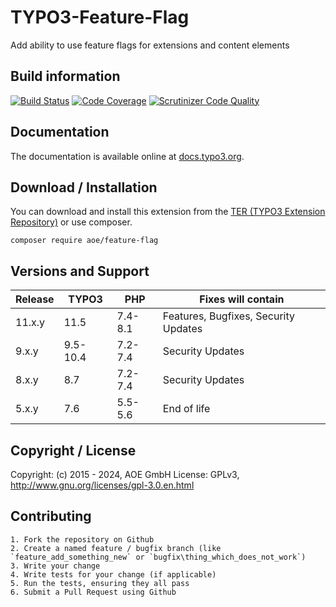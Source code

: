 # TYPO3-Feature-Flag
Add ability to use feature flags for extensions and content elements

## Build information
[![Build Status](https://github.com/AOEpeople/TYPO3-Feature-Flag/workflows/CI/badge.svg?branch=main)](https://github.com/AOEpeople/TYPO3-Feature-Flag/actions)
[![Code Coverage](https://scrutinizer-ci.com/g/AOEpeople/TYPO3-Feature-Flag/badges/coverage.png?b=main)](https://scrutinizer-ci.com/g/AOEpeople/TYPO3-Feature-Flag/?branch=main)
[![Scrutinizer Code Quality](https://scrutinizer-ci.com/g/AOEpeople/TYPO3-Feature-Flag/badges/quality-score.png?b=main)](https://scrutinizer-ci.com/g/AOEpeople/TYPO3-Feature-Flag/?branch=main)

## Documentation
The documentation is available online at [docs.typo3.org][1].

## Download / Installation

You can download and install this extension from the [TER (TYPO3 Extension Repository)][1] or use composer.

```shell script
composer require aoe/feature-flag
```

## Versions and Support

| Release  | TYPO3    | PHP     | Fixes will contain
|----------|----------|---------|--------------------|
| 11.x.y   | 11.5     | 7.4-8.1 | Features, Bugfixes, Security Updates
|  9.x.y   | 9.5-10.4 | 7.2-7.4 | Security Updates
|  8.x.y   | 8.7      | 7.2-7.4 | Security Updates
|  5.x.y   | 7.6      | 5.5-5.6 | End of life

## Copyright / License

Copyright: (c) 2015 - 2024, AOE GmbH
License: GPLv3, <http://www.gnu.org/licenses/gpl-3.0.en.html>

## Contributing

	1. Fork the repository on Github
	2. Create a named feature / bugfix branch (like `feature_add_something_new` or `bugfix\thing_which_does_not_work`)
	3. Write your change
	4. Write tests for your change (if applicable)
	5. Run the tests, ensuring they all pass
	6. Submit a Pull Request using Github

[1]: https://docs.typo3.org/typo3cms/extensions/feature_flag